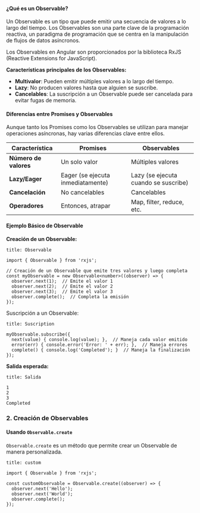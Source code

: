 #### ¿Qué es un Observable?

Un Observable es un tipo que puede emitir una secuencia de valores a lo largo del tiempo. Los Observables son una parte clave de la programación reactiva, un paradigma de programación que se centra en la manipulación de flujos de datos asíncronos.

Los Observables en Angular son proporcionados por la biblioteca RxJS (Reactive Extensions for JavaScript).

**Características principales de los Observables:**

- **Multivalor**: Pueden emitir múltiples valores a lo largo del tiempo.
- **Lazy**: No producen valores hasta que alguien se suscribe.
- **Cancelables**: La suscripción a un Observable puede ser cancelada para evitar fugas de memoria.

#### Diferencias entre Promises y Observables

Aunque tanto los Promises como los Observables se utilizan para manejar operaciones asíncronas, hay varias diferencias clave entre ellos.

|Característica|Promises|Observables|
|---|---|---|
|**Número de valores**|Un solo valor|Múltiples valores|
|**Lazy/Eager**|Eager (se ejecuta inmediatamente)|Lazy (se ejecuta cuando se suscribe)|
|**Cancelación**|No cancelables|Cancelables|
|**Operadores**|Entonces, atrapar|Map, filter, reduce, etc.|

#### Ejemplo Básico de Observable

**Creación de un Observable:**

```ad-info
title: Observable
```
```
import { Observable } from 'rxjs';

// Creación de un Observable que emite tres valores y luego completa
const myObservable = new Observable<number>((observer) => {
  observer.next(1);  // Emite el valor 1
  observer.next(2);  // Emite el valor 2
  observer.next(3);  // Emite el valor 3
  observer.complete();  // Completa la emisión
});
```


Suscripción a un Observable:

```ad-important
title: Suscription
```
```
myObservable.subscribe({
  next(value) { console.log(value); },  // Maneja cada valor emitido
  error(err) { console.error('Error: ' + err); },  // Maneja errores
  complete() { console.log('Completed'); }  // Maneja la finalización
});
```

**Salida esperada:**

```ad-done
title: Salida
```
```
1
2
3
Completed
```

### 2. Creación de Observables

#### Usando `Observable.create`

`Observable.create` es un método que permite crear un Observable de manera personalizada.

```ad-important
title: custom
```
```
import { Observable } from 'rxjs';

const customObservable = Observable.create((observer) => {
  observer.next('Hello');
  observer.next('World');
  observer.complete();
});
```


